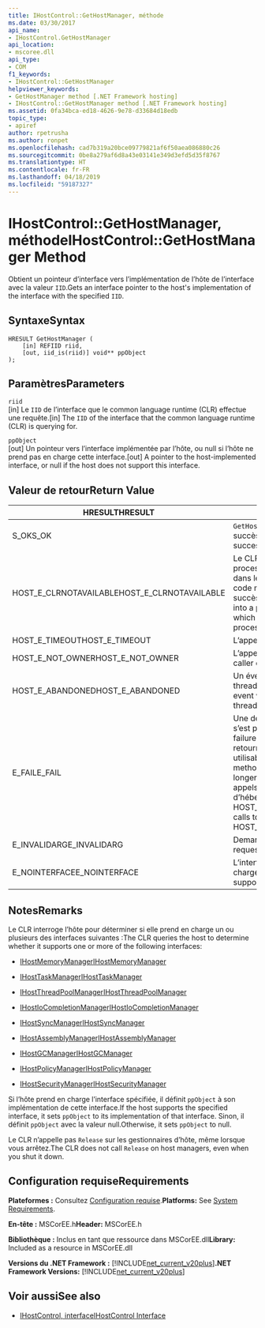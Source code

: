 ```yaml
---
title: IHostControl::GetHostManager, méthode
ms.date: 03/30/2017
api_name:
- IHostControl.GetHostManager
api_location:
- mscoree.dll
api_type:
- COM
f1_keywords:
- IHostControl::GetHostManager
helpviewer_keywords:
- GetHostManager method [.NET Framework hosting]
- IHostControl::GetHostManager method [.NET Framework hosting]
ms.assetid: 0fa34bca-ed18-4626-9e78-d33684d18edb
topic_type:
- apiref
author: rpetrusha
ms.author: ronpet
ms.openlocfilehash: cad7b319a20bce09779821af6f50aea086880c26
ms.sourcegitcommit: 0be8a279af6d8a43e03141e349d3efd5d35f8767
ms.translationtype: HT
ms.contentlocale: fr-FR
ms.lasthandoff: 04/18/2019
ms.locfileid: "59187327"
---
```

# <a name="ihostcontrolgethostmanager-method"></a><span data-ttu-id="38880-102">IHostControl::GetHostManager, méthode</span><span class="sxs-lookup"><span data-stu-id="38880-102">IHostControl::GetHostManager Method</span></span>
<span data-ttu-id="38880-103">Obtient un pointeur d’interface vers l’implémentation de l’hôte de l’interface avec la valeur `IID`.</span><span class="sxs-lookup"><span data-stu-id="38880-103">Gets an interface pointer to the host's implementation of the interface with the specified `IID`.</span></span>  
  
## <a name="syntax"></a><span data-ttu-id="38880-104">Syntaxe</span><span class="sxs-lookup"><span data-stu-id="38880-104">Syntax</span></span>  
  
```  
HRESULT GetHostManager (  
    [in] REFIID riid,  
    [out, iid_is(riid)] void** ppObject  
);  
```  
  
## <a name="parameters"></a><span data-ttu-id="38880-105">Paramètres</span><span class="sxs-lookup"><span data-stu-id="38880-105">Parameters</span></span>  
 `riid`  
 <span data-ttu-id="38880-106">[in] Le `IID` de l’interface que le common language runtime (CLR) effectue une requête.</span><span class="sxs-lookup"><span data-stu-id="38880-106">[in] The `IID` of the interface that the common language runtime (CLR) is querying for.</span></span>  
  
 `ppObject`  
 <span data-ttu-id="38880-107">[out] Un pointeur vers l’interface implémentée par l’hôte, ou null si l’hôte ne prend pas en charge cette interface.</span><span class="sxs-lookup"><span data-stu-id="38880-107">[out] A pointer to the host-implemented interface, or null if the host does not support this interface.</span></span>  
  
## <a name="return-value"></a><span data-ttu-id="38880-108">Valeur de retour</span><span class="sxs-lookup"><span data-stu-id="38880-108">Return Value</span></span>  
  
|<span data-ttu-id="38880-109">HRESULT</span><span class="sxs-lookup"><span data-stu-id="38880-109">HRESULT</span></span>|<span data-ttu-id="38880-110">Description</span><span class="sxs-lookup"><span data-stu-id="38880-110">Description</span></span>|  
|-------------|-----------------|  
|<span data-ttu-id="38880-111">S_OK</span><span class="sxs-lookup"><span data-stu-id="38880-111">S_OK</span></span>|<span data-ttu-id="38880-112">`GetHostManager` retourné avec succès.</span><span class="sxs-lookup"><span data-stu-id="38880-112">`GetHostManager` returned successfully.</span></span>|  
|<span data-ttu-id="38880-113">HOST_E_CLRNOTAVAILABLE</span><span class="sxs-lookup"><span data-stu-id="38880-113">HOST_E_CLRNOTAVAILABLE</span></span>|<span data-ttu-id="38880-114">Le CLR n’a pas été chargé dans un processus ou le CLR est dans un état dans lequel il ne peut pas exécuter le code managé ou traiter l’appel avec succès.</span><span class="sxs-lookup"><span data-stu-id="38880-114">The CLR has not been loaded into a process, or the CLR is in a state in which it cannot run managed code or process the call successfully.</span></span>|  
|<span data-ttu-id="38880-115">HOST_E_TIMEOUT</span><span class="sxs-lookup"><span data-stu-id="38880-115">HOST_E_TIMEOUT</span></span>|<span data-ttu-id="38880-116">L’appel a expiré.</span><span class="sxs-lookup"><span data-stu-id="38880-116">The call timed out.</span></span>|  
|<span data-ttu-id="38880-117">HOST_E_NOT_OWNER</span><span class="sxs-lookup"><span data-stu-id="38880-117">HOST_E_NOT_OWNER</span></span>|<span data-ttu-id="38880-118">L’appelant ne possède pas le verrou.</span><span class="sxs-lookup"><span data-stu-id="38880-118">The caller does not own the lock.</span></span>|  
|<span data-ttu-id="38880-119">HOST_E_ABANDONED</span><span class="sxs-lookup"><span data-stu-id="38880-119">HOST_E_ABANDONED</span></span>|<span data-ttu-id="38880-120">Un événement a été annulé alors qu’un thread bloqué ou Fibre l’attendait.</span><span class="sxs-lookup"><span data-stu-id="38880-120">An event was canceled while a blocked thread or fiber was waiting on it.</span></span>|  
|<span data-ttu-id="38880-121">E_FAIL</span><span class="sxs-lookup"><span data-stu-id="38880-121">E_FAIL</span></span>|<span data-ttu-id="38880-122">Une défaillance catastrophique inconnue s’est produite.</span><span class="sxs-lookup"><span data-stu-id="38880-122">An unknown catastrophic failure occurred.</span></span> <span data-ttu-id="38880-123">Lorsqu’une méthode retourne E_FAIL, le CLR n’est plus utilisable au sein du processus.</span><span class="sxs-lookup"><span data-stu-id="38880-123">When a method returns E_FAIL, the CLR is no longer usable within the process.</span></span> <span data-ttu-id="38880-124">Les appels suivants aux méthodes d’hébergement retournent HOST_E_CLRNOTAVAILABLE.</span><span class="sxs-lookup"><span data-stu-id="38880-124">Subsequent calls to hosting methods return HOST_E_CLRNOTAVAILABLE.</span></span>|  
|<span data-ttu-id="38880-125">E_INVALIDARG</span><span class="sxs-lookup"><span data-stu-id="38880-125">E_INVALIDARG</span></span>|<span data-ttu-id="38880-126">Demandé `IID` n’est pas valide.</span><span class="sxs-lookup"><span data-stu-id="38880-126">The requested `IID` is not valid.</span></span>|  
|<span data-ttu-id="38880-127">E_NOINTERFACE</span><span class="sxs-lookup"><span data-stu-id="38880-127">E_NOINTERFACE</span></span>|<span data-ttu-id="38880-128">L’interface demandée n’est pas pris en charge.</span><span class="sxs-lookup"><span data-stu-id="38880-128">The requested interface is not supported.</span></span>|  
  
## <a name="remarks"></a><span data-ttu-id="38880-129">Notes</span><span class="sxs-lookup"><span data-stu-id="38880-129">Remarks</span></span>  
 <span data-ttu-id="38880-130">Le CLR interroge l’hôte pour déterminer si elle prend en charge un ou plusieurs des interfaces suivantes :</span><span class="sxs-lookup"><span data-stu-id="38880-130">The CLR queries the host to determine whether it supports one or more of the following interfaces:</span></span>  
  
-   [<span data-ttu-id="38880-131">IHostMemoryManager</span><span class="sxs-lookup"><span data-stu-id="38880-131">IHostMemoryManager</span></span>](../../../../docs/framework/unmanaged-api/hosting/ihostmemorymanager-interface.md)  
  
-   [<span data-ttu-id="38880-132">IHostTaskManager</span><span class="sxs-lookup"><span data-stu-id="38880-132">IHostTaskManager</span></span>](../../../../docs/framework/unmanaged-api/hosting/ihosttaskmanager-interface.md)  
  
-   [<span data-ttu-id="38880-133">IHostThreadPoolManager</span><span class="sxs-lookup"><span data-stu-id="38880-133">IHostThreadPoolManager</span></span>](../../../../docs/framework/unmanaged-api/hosting/ihostthreadpoolmanager-interface.md)  
  
-   [<span data-ttu-id="38880-134">IHostIoCompletionManager</span><span class="sxs-lookup"><span data-stu-id="38880-134">IHostIoCompletionManager</span></span>](../../../../docs/framework/unmanaged-api/hosting/ihostiocompletionmanager-interface.md)  
  
-   [<span data-ttu-id="38880-135">IHostSyncManager</span><span class="sxs-lookup"><span data-stu-id="38880-135">IHostSyncManager</span></span>](../../../../docs/framework/unmanaged-api/hosting/ihostsyncmanager-interface.md)  
  
-   [<span data-ttu-id="38880-136">IHostAssemblyManager</span><span class="sxs-lookup"><span data-stu-id="38880-136">IHostAssemblyManager</span></span>](../../../../docs/framework/unmanaged-api/hosting/ihostassemblymanager-interface.md)  
  
-   [<span data-ttu-id="38880-137">IHostGCManager</span><span class="sxs-lookup"><span data-stu-id="38880-137">IHostGCManager</span></span>](../../../../docs/framework/unmanaged-api/hosting/ihostgcmanager-interface.md)  
  
-   [<span data-ttu-id="38880-138">IHostPolicyManager</span><span class="sxs-lookup"><span data-stu-id="38880-138">IHostPolicyManager</span></span>](../../../../docs/framework/unmanaged-api/hosting/ihostpolicymanager-interface.md)  
  
-   [<span data-ttu-id="38880-139">IHostSecurityManager</span><span class="sxs-lookup"><span data-stu-id="38880-139">IHostSecurityManager</span></span>](../../../../docs/framework/unmanaged-api/hosting/ihostsecuritymanager-interface.md)  
  
 <span data-ttu-id="38880-140">Si l’hôte prend en charge l’interface spécifiée, il définit `ppObject` à son implémentation de cette interface.</span><span class="sxs-lookup"><span data-stu-id="38880-140">If the host supports the specified interface, it sets `ppObject` to its implementation of that interface.</span></span> <span data-ttu-id="38880-141">Sinon, il définit `ppObject` avec la valeur null.</span><span class="sxs-lookup"><span data-stu-id="38880-141">Otherwise, it sets `ppObject` to null.</span></span>  
  
 <span data-ttu-id="38880-142">Le CLR n’appelle pas `Release` sur les gestionnaires d’hôte, même lorsque vous arrêtez.</span><span class="sxs-lookup"><span data-stu-id="38880-142">The CLR does not call `Release` on host managers, even when you shut it down.</span></span>  
  
## <a name="requirements"></a><span data-ttu-id="38880-143">Configuration requise</span><span class="sxs-lookup"><span data-stu-id="38880-143">Requirements</span></span>  
 <span data-ttu-id="38880-144">**Plateformes :** Consultez [Configuration requise](../../../../docs/framework/get-started/system-requirements.md).</span><span class="sxs-lookup"><span data-stu-id="38880-144">**Platforms:** See [System Requirements](../../../../docs/framework/get-started/system-requirements.md).</span></span>  
  
 <span data-ttu-id="38880-145">**En-tête :** MSCorEE.h</span><span class="sxs-lookup"><span data-stu-id="38880-145">**Header:** MSCorEE.h</span></span>  
  
 <span data-ttu-id="38880-146">**Bibliothèque :** Inclus en tant que ressource dans MSCorEE.dll</span><span class="sxs-lookup"><span data-stu-id="38880-146">**Library:** Included as a resource in MSCorEE.dll</span></span>  
  
 <span data-ttu-id="38880-147">**Versions du .NET Framework :** [!INCLUDE[net_current_v20plus](../../../../includes/net-current-v20plus-md.md)]</span><span class="sxs-lookup"><span data-stu-id="38880-147">**.NET Framework Versions:** [!INCLUDE[net_current_v20plus](../../../../includes/net-current-v20plus-md.md)]</span></span>  
  
## <a name="see-also"></a><span data-ttu-id="38880-148">Voir aussi</span><span class="sxs-lookup"><span data-stu-id="38880-148">See also</span></span>

- [<span data-ttu-id="38880-149">IHostControl, interface</span><span class="sxs-lookup"><span data-stu-id="38880-149">IHostControl Interface</span></span>](../../../../docs/framework/unmanaged-api/hosting/ihostcontrol-interface.md)
